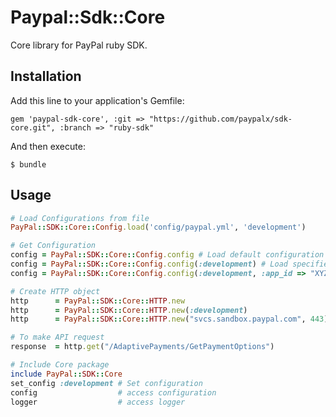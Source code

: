 # Paypal::Sdk::Core

Core library for PayPal ruby SDK.

## Installation

Add this line to your application's Gemfile:

    gem 'paypal-sdk-core', :git => "https://github.com/paypalx/sdk-core.git", :branch => "ruby-sdk"

And then execute:

    $ bundle

## Usage

```ruby
# Load Configurations from file
PayPal::SDK::Core::Config.load('config/paypal.yml', 'development')

# Get Configuration
config = PayPal::SDK::Core::Config.config # Load default configuration
config = PayPal::SDK::Core::Config.config(:development) # Load specified environment configuration
config = PayPal::SDK::Core::Config.config(:development, :app_id => "XYZ") # Override configuration

# Create HTTP object
http      = PayPal::SDK::Core::HTTP.new
http      = PayPal::SDK::Core::HTTP.new(:development)
http      = PayPal::SDK::Core::HTTP.new("svcs.sandbox.paypal.com", 443)

# To make API request
response  = http.get("/AdaptivePayments/GetPaymentOptions")

# Include Core package
include PayPal::SDK::Core
set_config :development # Set configuration
config  				# access configuration
logger  				# access logger
```